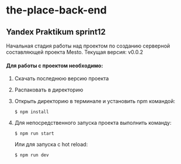 # the-place-back-end

## Yandex Praktikum sprint12

Начальная стадия работы над проектом по созданию серверной составляющей проекта Mesto.
Текущая версия: v0.0.2

#### Для работы с проектом необходимо: 

1.  Скачать последнюю версию проекта
2.  Распаковать в директорию 
3.  Открыть директорию в терминале и установить npm командой:
    ```
    $ npm install
    ```

4. Для непосредственного запуска проекта выполнить команду:
    ```
    $ npm run start
    ```	
    Или для запуска с hot reload:
    ```
    $ npm run dev
    ```


